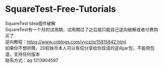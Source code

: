 # SquareTest-Free-Tutorials
SquareTest Idea插件破解<br>
SquareTest有一个月的试用期，试用期过了之后就只能自己逆向破解或者付费购买了<br>
逆向教程：https://www.cnblogs.com/vycz/p/15815842.html<br>
如果你不想折腾，20软妹币本人可以有偿分享给你现成的逆向jar包，不能用包退，支持任何版本<br>
联系方式：qq 1213904597
